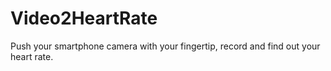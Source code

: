 Video2HeartRate
===============

Push your smartphone camera with your fingertip, record and find out your heart rate.

